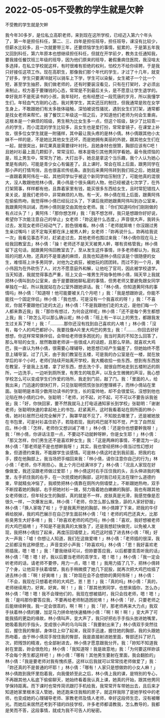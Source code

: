 # 2022-05-05不受教的学生就是欠幹



不受教的学生就是欠幹



我今年30多岁，是位私立高职老师，来到现在这所学校，已经迈入第六个年头了，第一年是担任科任，第二、三、四年是担任班导，担任班导，课沒有比较少，但薪水比较多，且一次就要带三年，还要烦恼学生的事情，挺累的，于是第五年我又回到科任，第六年原本也想继续担任科任，但就在开学前夕，教务主任通知我，要我接任餐饮班三年级的班导，因为他们原来的班导，暑假重病住医院，我沒啥太多选择，在私立学校就这样，有时很难有拒绝的权利，怕校方不给你续聘，于是我只好接任这项工作。现在高职生，那像我们那个年代的学生，才过了十几年，就变了好多，学生只要满18就可以骑车上下学，学生可以染髮，女生裙子一个比一个短，甚至学生抽菸，我们做老师的，还有时要装沒看见，只有在打架时，才必须出来制止。校方基于要赚钱的心态，常常是不到最后关头，是不愿意让学生退学的。幸好我并不是死读书的小孩，我年轻时，也有经歷过一段荒唐的岁月，所以我懂学生们，年轻血气方刚的心态，我对男学生，其实还压的制住，但我通常是败在女学生身上，不敢跟她们有太多肢体碰触，深怕被说性骚扰，遇到女生们打架，通常都是找女老师来帮忙。接了餐饮三年级这一班之后，才知道他们老师为何会生重病，这根本是一个麻烦的班级，男生稍为比女生多一点，但这个班级，缺少了比较乖一点的学生，而小混混的学生比较多，且女生也是爱打扮，常常拿镜子，在课堂上补妆，很多位女学生就是一附骚样，其中最让我头疼的是林小倩。林小倩跟其他小太妹不一样的是，不是她比其他女生还坏，而是她拥有美丽的外貌，跟其他女生们在一起，就很突出，鲜花果真是需要绿叶衬托，且她身材也很贊，胸部应该有C吧！且她衬衫最上面几颗釦子，常常沒扣，根本是吸引其他男同学看她。最令我烦恼的是，班上男生中，常常为了她，大打出手，她总是拿这个当乐趣，我个人认为她心里是有病的，可能是青少女心有偏差了。且上课时，常会在班上后面，跟男同学在那小声的打情骂俏，且也很喜欢传纸条。直到后来黄阿伟转到我们班之后，她就是一直跟着黄阿伟在一起，其他同学似乎被这个新同学给压制住了，可能他真的混很大，沒人敢跟他抢林小倩，黄小伟是个很头痛的人物，他已经被退七次学了，在外打架鬧事，样样都有他，且靠着家里有钱，能买很多东西给女生，且时常犯错找人来关说，是我们老师中，非常麻烦的人物。有一天，林小倩在班上后面，跟黄阿伟在偷偷热吻，我觉得林小倩已经玩过头了，下课后我把她跟黄阿伟叫到办公室来，我跟黄阿伟训诫，而林小倩则是交由其他女老师。我：「你们知道吗你们刚刚做的有点过头了！」黄阿伟：「那你想怎样」我：「我不想怎样，我只是想跟你好好说，希望你下次能注意自己的举止」女老师：「妳这是什么态度，」声音很大声，我转头过去，发现女老师已经动气了，脸色很难看。林小倩：「老师就屌唷！你沒跟过男生亲过嘴吗！说不定每天都在床上被男人幹」女老师：「妳再说什么，妳再给我说一次」我看见事态不对，赶紧走过去，其他老师也围过来我：「林小倩你现在马上给我回教室去」林小倩：「操！老师还不是天天被男人幹，哪有资格管我」林小倩留下这句话，就跟黄阿伟回教室去了，至从发生这件事情，许多老师都认为，我这班的问题人物，还真的不是普通的麻烦，且我也知道林小倩应该是个很随便的女生，难怪班上许多男同学，对他为之疯狂，被她玩的团团转。而过不到一个月，黄小伟因为在外砍伤了人，对方不愿意庭外和解，让他吃了官司，因此被学校退学。当天知道，我就觉得事态严重，班上又会一堆男生开始争抢林小倩，隔天早上我就把林小倩叫到办公室来，由于是要跟她聊私密的事情，但男老师又要避免跟女同学单独在一起，所以我就站在办公室外跟她讲话。我：「林小倩，你知道黄阿伟的事情吗」林小倩：「知道呀！他可能要被关几个月吧！」我：「我是想跟妳说，你能不能找一个固定伴侣」林小倩：「我也想，可是沒有一个我喜欢的呀！」我：「不喜欢，你就不要跟他们走的太近」林小倩：「不是我跟他们走的太近，是他们每一个人都来靠近我」我：「那你有想过，为何会这样呢」林小倩：「还不是每个男生都想上我」我：「妳怎么可以那么确认呢」林小倩：「班上有一半以上的男生，都跟我发生过关系了呀！」我：「………..那你还沒有找到自己喜欢的人唷！」林小倩：「沒有，每个人的鸡巴都好小，我要找像A片里大鸡巴的男生」我：「………你回去好好想想，你这样常常换伴侣，会带给老师很多困扰的」我当时真的不知怎么回答了，那么年轻的女生，居然敢跟老师讲一些很成人的话题，且那么早熟，就喜欢大鸡巴，我一直认为林小倩，很需要心理辅导，她思想已经产生偏差了，但她始终不愿意上辅导室。过了几天，由于我们教室在五楼，可是我的办公室是在一楼，就在放学后的半个小时，老师们陆续开始离开学校，我大概收拾一些东西，想到有东西放在教室，于是我上五楼，拿了好东西，想去洗个手，就很自然地走到五楼附近的厕所，一边洗手，一边听到厕所里，有男生的喘息声，以及女生微微的声淫，我心想学校怎么可以变成学生们作爱的场所，我走到门前，敲了门。我：「里面的人，给我出来」门迅速的很快打开，只见张聪明慌慌张张的整理裤子，而林小倩站在里面。张聪明是本班少数用功读书的学生，长的蛮帅地，却不会很爱玩，沒想到他也沦陷在林小倩的口中。张聪明：「老师，对不起，对不起，可不可以不要告诉我爸爸」我：「好，你快回家，要不然我就马上打电话通知家长到学校」张聪明：「谢谢老师」张聪明快速的拿起地上的书包，赶紧离开。这时我看着站在厕所面的林小倩，她衬衫居然已经完全解开了，胸罩早就不见了，不知脱去哪里了，还是被她放在书包里，可是衬衫盖住奶子，若隐若现，我的鸡巴就不知不觉，产生了自然反应。林小倩：「怎样，老师你又想训诫了唷！」林小倩：「还是你也想要幹我呀！」我：「林小倩，你讲话注意一点，不要动不动就幹呀幹，你是女生耶！」林小倩：「那又怎样，你们男生还不是喜欢幹女生」我：「这是两麻的事情，不要混为一谈」林小倩：「那老师是不是也想幹我呀！」其实，我也曾经把林小倩当过性幻想对象，但道德约束我，不能跟学生谈感情。可是林小倩这时走到我前面，把我的右手，摸在他胸部上，我当场把手缩回来我：「林小倩，请你注意你自己的行为」林小倩：「老师，你不用担心，我上个月已经满18岁了」林小倩：「况且人家现在好像做爱，我还沒跟老师做过爱耶！」林小倩这时右手压住我的头，舌头伸进我的嘴里，左手抓住我的右手，在一次抚摸她的胸部，这时我已经无法在理什么道德约束，早就精虫冲恼了，我顺势把林小倩靠在厕所内侧墙壁上，不断跟她热吻，双手不断捏着她的胸部，右手把她衬衫一拨，努力吸着她白嫩嫩的胸部，我也有跟其他女老师做过，但年轻女生的胸部，真的就是不一样，皮肤真是光滑，我感觉像是忍很久一样，一次爆发出来。林小倩：「老师，你怎么那么猴急，舔的人家好舒服」林小倩：「换人家吸了啦！」于是我离开她的胸部，林小倩蹲了下来，把我的牛仔裤给脱掉，我的鸡巴展示在自己学生面前林小倩：「哇！老师的鸡巴还真大，比那些臭男生大好多唷！」我：「妳喜欢老师的鸡巴吗」林小倩：「喜欢，我好想被老师的大鸡巴插唷！」不知是不是我真的太猴急了，还是我想赶快做完，以免被人发现，我把林小倩拉了起来，再度压回墙壁上，鸡巴这时插了进去林小倩：「啊」好大一声我：「嘘！你想让人知道，我们在这做爱唷！」林小倩：「老师插的很深，我之前都沒有这种感觉，」声音变好小声我：「妳喜欢吗」林小倩：「恩！我好喜欢老师插我，嗯！嗯！」我：「要我继续可以，但妳要答应我，以后都要乖乖听我的话」林小倩：「嗯！嗯！好，我以后要当老师的乖学生，嗯！嗯！」林小倩：「我一定会听老师的话，请老师不要停，用力一点，嗯！嗯！」我用力插了几下，把林小倩转了个身，让他双手扶着墙壁，我右手稍微摸了她几下屁股，就再次把大鸡巴给插了进去林小倩：「啊！好爽唷！」我：「妳现在会不会想妳的黄阿伟呀！」林小倩：「不会，我现在只想着老师的大鸡巴，恩！恩！」我：「真的吗」林小倩：「真的，老师继续用力，好爽，好爽，啊！！」我：「那其他男同学，也想来插你，怎么办」林小倩：「嗯！嗯！我不会理他们的，我现在想被插时，我只会找老师，嗯！嗯！」我：「是吗那你要答应我，不要再给老师制造困扰唷！」林小倩：「好，只要老师之后能继续幹我，我一定会很乖的，啊！啊！」我：「好，那老师再来大力点」我双手扶着林小倩的腰，加足马力拼命地快速桶林小倩：「啊！啊！啊！」变大声了可能我插的更勐的缘故，林小倩叫声，变大声了，我只好把右手手指头放进她嘴里，她吸着我的手指头，变成很小声的乌乌叫我：「我要射出来了」林小倩双手突然往后，握住我的臀部，身体往上仰了起来，我双手迅速，握住她的胸部，我的头跟她热吻着，由于林小倩双手按住我的臀部，我是直接射进她里面，臀部还抖了好几次，把残馀的精液，也全部射进去，林小倩才愿意跟我分开。我：「妳知不知道我射在里面，妳会很危险」林小倩：「我知道呀！我是故意地」我：「为何要这样妳该不会每个男生都这样吧！」林小倩：「哪有！其他男生要射在里面，我会翻脸的」林小倩：「我是要老师对我有愧疚感，这样以后我就可以常常找老师做爱了」我：「妳还真的不是普通的坏耶！」林小倩：「哪有！人家只是想做妳的小女人麻！」林小倩跑到我怀里抱着我，向我傻娇至此之后，林小倩上我的课，是特別的专心，不再跟其他人私底下偷偷聊天，她始终看着我认真上课，她真的开始，跟其他男同学保持距离。而下课时也常传简讯跟打手机给我，我常常开车带她出去，且后来才知道她家里根本沒人管她，她还跑来住我租的房子，就这样我除了是她学校中的老师，也变成她的心理辅导老师、家教老师及情人老师，幸好这段师生恋，沒有被曝光。而她后来居然还考到不错的四技学校，许多老师都请教我，怎么教导的，我都是笑而不答，这段事情，就成为我不可告人的秘密。
            

